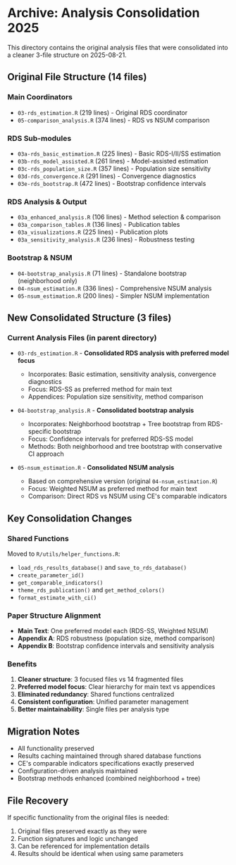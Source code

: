 # Archive: Analysis Consolidation 2025

This directory contains the original analysis files that were consolidated into a cleaner 3-file structure on 2025-08-21.

## Original File Structure (14 files)

### Main Coordinators
- `03-rds_estimation.R` (219 lines) - Original RDS coordinator
- `05-comparison_analysis.R` (374 lines) - RDS vs NSUM comparison

### RDS Sub-modules 
- `03a-rds_basic_estimation.R` (225 lines) - Basic RDS-I/II/SS estimation
- `03b-rds_model_assisted.R` (261 lines) - Model-assisted estimation  
- `03c-rds_population_size.R` (357 lines) - Population size sensitivity
- `03d-rds_convergence.R` (291 lines) - Convergence diagnostics
- `03e-rds_bootstrap.R` (472 lines) - Bootstrap confidence intervals

### RDS Analysis & Output
- `03a_enhanced_analysis.R` (106 lines) - Method selection & comparison
- `03a_comparison_tables.R` (136 lines) - Publication tables
- `03a_visualizations.R` (225 lines) - Publication plots  
- `03a_sensitivity_analysis.R` (236 lines) - Robustness testing

### Bootstrap & NSUM
- `04-bootstrap_analysis.R` (71 lines) - Standalone bootstrap (neighborhood only)
- `04-nsum_estimation.R` (336 lines) - Comprehensive NSUM analysis
- `05-nsum_estimation.R` (200 lines) - Simpler NSUM implementation

## New Consolidated Structure (3 files)

### Current Analysis Files (in parent directory)
- `03-rds_estimation.R` - **Consolidated RDS analysis with preferred model focus**
  - Incorporates: Basic estimation, sensitivity analysis, convergence diagnostics  
  - Focus: RDS-SS as preferred method for main text
  - Appendices: Population size sensitivity, method comparison

- `04-bootstrap_analysis.R` - **Consolidated bootstrap analysis**
  - Incorporates: Neighborhood bootstrap + Tree bootstrap from RDS-specific bootstrap
  - Focus: Confidence intervals for preferred RDS-SS model
  - Methods: Both neighborhood and tree bootstrap with conservative CI approach

- `05-nsum_estimation.R` - **Consolidated NSUM analysis** 
  - Based on comprehensive version (original `04-nsum_estimation.R`)
  - Focus: Weighted NSUM as preferred method for main text
  - Comparison: Direct RDS vs NSUM using CE's comparable indicators

## Key Consolidation Changes

### Shared Functions
Moved to `R/utils/helper_functions.R`:
- `load_rds_results_database()` and `save_to_rds_database()`
- `create_parameter_id()` 
- `get_comparable_indicators()`
- `theme_rds_publication()` and `get_method_colors()`
- `format_estimate_with_ci()`

### Paper Structure Alignment
- **Main Text**: One preferred model each (RDS-SS, Weighted NSUM)
- **Appendix A**: RDS robustness (population size, method comparison) 
- **Appendix B**: Bootstrap confidence intervals and sensitivity analysis

### Benefits
1. **Cleaner structure**: 3 focused files vs 14 fragmented files
2. **Preferred model focus**: Clear hierarchy for main text vs appendices  
3. **Eliminated redundancy**: Shared functions centralized
4. **Consistent configuration**: Unified parameter management
5. **Better maintainability**: Single files per analysis type

## Migration Notes

- All functionality preserved
- Results caching maintained through shared database functions
- CE's comparable indicators specifications exactly preserved  
- Configuration-driven analysis maintained
- Bootstrap methods enhanced (combined neighborhood + tree)

## File Recovery

If specific functionality from the original files is needed:
1. Original files preserved exactly as they were
2. Function signatures and logic unchanged  
3. Can be referenced for implementation details
4. Results should be identical when using same parameters